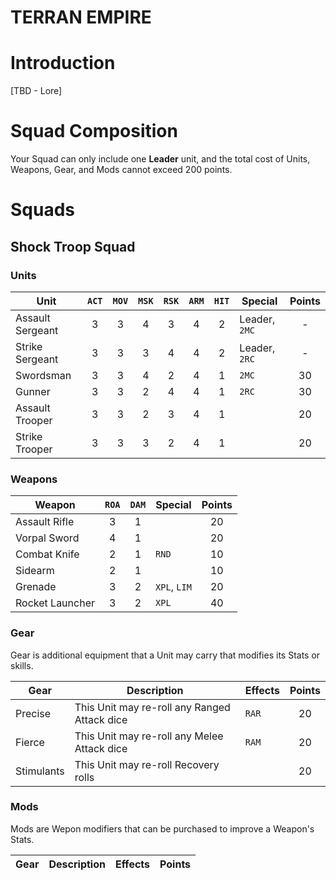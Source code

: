 # TERRAN EMPIRE

# Introduction

[TBD - Lore]

# Squad Composition

Your Squad can only include one **Leader** unit, and the total cost of Units, Weapons, Gear, and Mods cannot exceed 200 points.

# Squads

## Shock Troop Squad

### Units

|Unit|`ACT`|`MOV`|`MSK`|`RSK`|`ARM`|`HIT`|Special|Points|
|-----|:-----:|:-----:|:-----:|:-----:|:-----:|:----:|-----|:-----:|
|Assault Sergeant|3|3|4|3|4|2|Leader, `2MC`|-|
|Strike Sergeant|3|3|3|4|4|2|Leader, `2RC`|-|
|Swordsman|3|3|4|2|4|1|`2MC`|30|
|Gunner|3|3|2|4|4|1|`2RC`|30|
|Assault Trooper|3|3|2|3|4|1||20|
|Strike Trooper|3|3|3|2|4|1||20|

### Weapons

|Weapon|`ROA`|`DAM`|Special|Points|
|-----|:-----:|:-----:|-----|:-----:|
|Assault Rifle|3|1||20|
|Vorpal Sword|4|1||20|
|Combat Knife|2|1|`RND`|10|
|Sidearm|2|1||10|
|Grenade|3|2|`XPL`, `LIM`|20|
|Rocket Launcher|3|2|`XPL`|40|

### Gear

Gear is additional equipment that a Unit may carry that modifies its Stats or skills.

|Gear|Description|Effects|Points|
|-----|-----|-----|:-----:|
|Precise|This Unit may re-roll any Ranged Attack dice|`RAR`|20|
|Fierce|This Unit may re-roll any Melee Attack dice|`RAM`|20|
|Stimulants|This Unit may re-roll Recovery rolls||20|

### Mods

Mods are Wepon modifiers that can be purchased to improve a Weapon's Stats.

|Gear|Description|Effects|Points|
|-----|-----|-----|:-----:|



